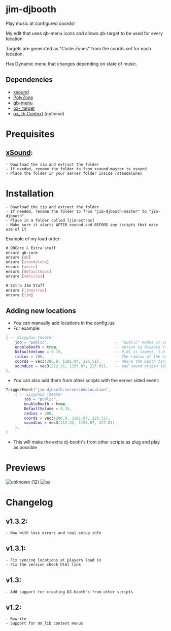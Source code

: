 # jim-djbooth
Play music at configured coords!

My edit that uses qb-menu icons and allows qb-target to be used for every location

Targets are generated as "Circle Zones" from the coords set for each location.

Has Dynamic menu that changes depending on state of music.



## Dependencies
* [xsound](https://github.com/Xogy/xsound)
* [PolyZone](https://github.com/qbcore-framework/PolyZone)
* [qb-menu](https://github.com/qbcore-framework/qb-menu)
* [ox-_target](https://github.com/overextended/ox_target)
* [ox_lib Context](https://github.com/qbcore-framework/qb-target) (optional)


# Prequisites
## [xSound](https://github.com/Xogy/xsound):
    - Download the zip and extract the folder
    - If needed, rename the folder to from xsound-master to xsound
    - Place the folder in your server folder inside [standalone]

# Installation
    - Download the zip and extract the folder
    - If needed, rename the folder to from "jim-djbooth-master" to "jim-djbooth"
    - Place in a folder called [jim-extras]
    - Make sure it starts AFTER xsound and BEFORE any scripts that make use of it

Example of my load order:
```CSS
# QBCore & Extra stuff
ensure qb-core
ensure [qb]
ensure [standalone]
ensure [voice]
ensure [defaultmaps]
ensure [vehicles]

# Extra Jim Stuff
ensure [jimextras]
ensure [jim]
```

## Adding new locations
- You can manually add locations in the config.lua
- For example:
```lua
{ -- Sisyphus Theater
    job = "public",                             -- "public" makes it so anyone can add music.
    enableBooth = true,                         -- option to disable rather than deleting code
    DefaultVolume = 0.15,                       -- 0.01 is lowest, 1.0 is max
    radius = 200,                               -- The radius of the sound from the booth
    coords = vec3(206.9, 1181.04, 226.51),      -- Where the booth target is located
    soundLoc = vec3(212.32, 1155.87, 227.01),   -- Add sound origin location (optional)
},
```
- You can also add them from other scripts with the server sided event:
```lua
TriggerEvent("jim-djbooth:server:AddLocation",
    { -- Sisyphus Theater
        job = "public",
        enableBooth = true,
        DefaultVolume = 0.15,
        radius = 200,
        coords = vec3(206.9, 1181.04, 226.51),
        soundLoc = vec3(212.32, 1155.87, 227.01),
    },
)
```
- This will make the extra dj-booth's from other scripts as plug and play as possible

# Previews
![unknown (12)](https://cdn.discordapp.com/attachments/976131183421317130/976210960807243796/ezgif-1-c3eeadcd5c.gif?size=4096)
![ox](https://media.discordapp.net/attachments/644980519582302208/1079437483093278740/ezgif-3-da7718a0dd.gif)

# Changelog
## v1.3.2:
    - Now with less errors and real setup info

## v1.3.1:
    - Fix syncing locations at players load in
    - Fix the version check html link

## v1.3:
    - Add support for creating DJ-booth's from other scripts

## v1.2:
    - Rewrite
    - Support for OX_lib context menus
